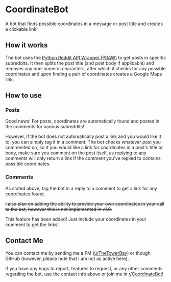 # CoordinateBot
A bot that finds possible coordinates in a message or post title and creates a clickable link!

## How it works
The bot uses the [Python Reddit API Wrapper (PRAW)](https://praw.readthedocs.io/en/latest/) to get posts in specific subreddits. It then splits the post title (and post body if applicable) and removes any non-numeric characters, after which it checks for any possible coordinates and upon finding a pair of coordinates creates a Google Maps link.

## How to use
### Posts
Good news! For posts, coordinates are automatically found and posted in the comments for various subreddits!

However, if the bot does not automatically post a link and you would like it to, you can simply tag it in a comment. The bot checks whatever post you commented on, so if you would like a link for coordinates in a post's title or body, make sure you comment on the post itself, as replying to any comments will only return a link if the comment you've replied to contains possible coordinates.

### Comments
As stated above, tag the bot in a reply to a comment to get a link for any coordinates found.

~~I also plan on adding the ability to provide your own coordinates in your call to the bot, however this is not implemented in v1.0.~~

This feature has been added! Just include your coordinates in your comment to get the links!

## Contact Me
You can contact me by sending me a PM ([u/TheTowerBay](https://www.reddit.com/user/TheTowerBay)) or though GitHub (however, please note that I am not as active here).

If you have any bugs to report, features to request, or any other comments regarding the bot, use the contact info above or join me in [r/CoordinateBot](https://www.reddit.com/r/CoordinateBot/)!
